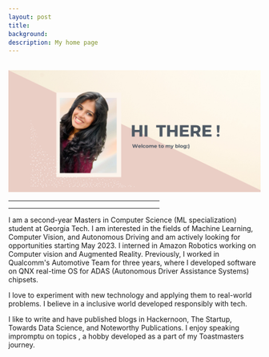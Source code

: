```yaml
---
layout: post
title: 
background: 
description: My home page
---
```



<br>

<img src="/assets/img/home_page.png" class="img-fluid"/>

<hr width="60%">
<blockquote style="text-align: center;">
    <p></p>
</blockquote>
<hr width="60%">

<p>
	I am a second-year Masters in Computer Science (ML specialization) student at Georgia Tech. I am interested in the fields of Machine Learning, Computer Vision, and Autonomous Driving and am actively looking for opportunities starting May 2023. I interned in Amazon Robotics working on Computer vision and Augmented Reality. Previously, I worked in Qualcomm's Automotive Team for three years, where I developed software on QNX real-time OS for ADAS (Autonomous Driver Assistance Systems) chipsets. 
<br>
</p>

<p>

I love to experiment with new technology and applying them to real-world problems. I believe in a inclusive world developed responsibly with tech. 

</p>

<p>
	I like to write and have published blogs in Hackernoon, The Startup, Towards Data Science, and Noteworthy Publications. I enjoy speaking impromptu on topics , a hobby developed as a part of my Toastmasters journey.
 </p>
